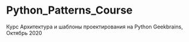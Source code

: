 # Python_Patterns_Course

Курс Архитектура и шаблоны проектирования на Python
Geekbrains, Октябрь 2020
